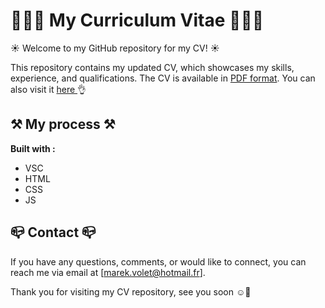 # 👨🏻‍💻 My Curriculum Vitae 👨🏻‍💻

☀️ Welcome to my GitHub repository for my CV! ☀️

This repository contains my updated CV, which showcases my skills, experience, and qualifications. The CV is available in [PDF format](CV.pdf). You can also visit it <a href="https://cv-marek-volet-2n812s66c-voletmarek.vercel.app/html"> here </a> 👌

## ⚒︎ My process ⚒︎

<strong>Built with :</strong>
- VSC 
- HTML
- CSS
- JS

## 📪 Contact 📪

If you have any questions, comments, or would like to connect, you can reach me via email at [marek.volet@hotmail.fr].

Thank you for visiting my CV repository, see you soon ☺️👋